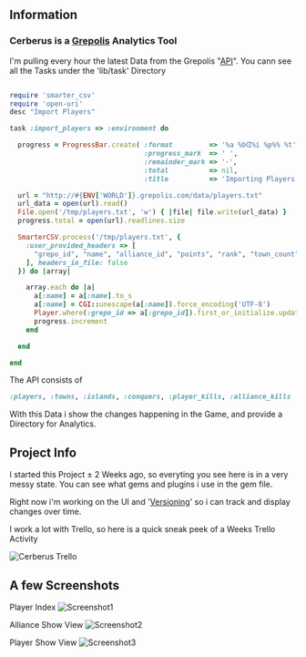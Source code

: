 ## Information

### Cerberus is a [Grepolis](http://www.grepolis.com) Analytics Tool

I'm pulling every hour the latest Data from the Grepolis "[API](http://wiki.de.grepolis.com/wiki/Weltdaten)". You cann see all the Tasks under the 'lib/task' Directory

```ruby

require 'smarter_csv'
require 'open-uri'
desc "Import Players"

task :import_players => :environment do

  progress = ProgressBar.create( :format         => '%a %bᗧ%i %p%% %t',
                                 :progress_mark  => ' ',
                                 :remainder_mark => '･',
                                 :total          => nil,
                                 :title          => 'Importing Players')

  url = "http://#{ENV['WORLD']}.grepolis.com/data/players.txt"
  url_data = open(url).read()
  File.open('/tmp/players.txt', 'w') { |file| file.write(url_data) }
  progress.total = open(url).readlines.size

  SmarterCSV.process('/tmp/players.txt', {
    :user_provided_headers => [
      "grepo_id", "name", "alliance_id", "points", "rank", "town_count"
    ], headers_in_file: false
  }) do |array|

    array.each do |a|
      a[:name] = a[:name].to_s
      a[:name] = CGI::unescape(a[:name]).force_encoding('UTF-8')
      Player.where(:grepo_id => a[:grepo_id]).first_or_initialize.update_attributes(a)
      progress.increment
    end

  end

end


```

The API consists of 

```ruby
:players, :towns, :islands, :conquers, :player_kills, :alliance_kills
```

With this Data i show the changes happening in the Game, and provide a Directory for Analytics.

## Project Info

I started this Project ± 2 Weeks ago, so everyting you see here is in a very messy state. You can see what gems and plugins i use in the gem file.

Right now i'm working on the UI and '[Versioning](https://github.com/airblade/paper_trail)' so i can track and display changes over time.

I work a lot with Trello, so here is a quick sneak peek of a Weeks Trello Activity

![Cerberus Trello](http://i.imgur.com/njaV4up.png)

## A few Screenshots

Player Index
![Screenshot1](http://i.imgur.com/dXLT5c8.png)

Alliance Show View
![Screenshot2](http://i.imgur.com/G3LIrzs.png)

Player Show View
![Screenshot3](http://i.imgur.com/ULXu1hA.png)
